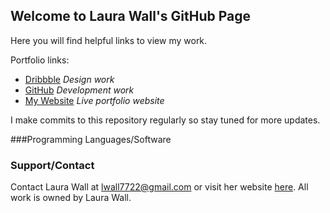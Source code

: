 ## Welcome to Laura Wall's GitHub Page

Here you will find helpful links to view my work.

Portfolio links:
- [Dribbble](https://dribbble.com/lwall) _Design work_
- [GitHub](https://github.com/lwall7722) _Development work_
- [My Website](https://www.lwalldevelopment.com/) _Live portfolio website_

I make commits to this repository regularly so stay tuned for more updates.

###Programming Languages/Software

### Support/Contact

Contact Laura Wall at lwall7722@gmail.com or visit her website [here](https://www.lwalldevelopment.com/). All work is owned by Laura Wall.
